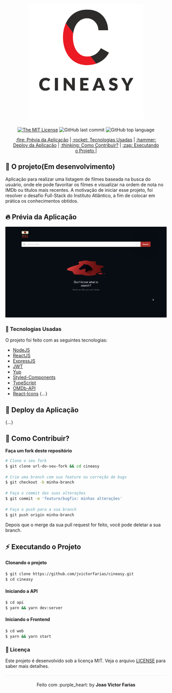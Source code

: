 <div align="center" style="margin-bottom: 20px;">
<img alt="cineasy" src="./.github/logo.svg" width="360" heigth="260"/>
</div>

<div align="center" style="margin: 20px;">

[![The MIT License](https://img.shields.io/badge/license-MIT-green.svg?style=flat-square)](http://github.com/jvictorfarias/cineasy/LICENSE.md)
![GitHub last commit](https://img.shields.io/github/last-commit/jvictorfarias/cineasy?color=green&style=flat-square)
![GitHub top language](https://img.shields.io/github/languages/top/jvictorfarias/cineasy?style=flat-square)

<p align="center" >
  <a href="#fire-prévia-da-aplicação"> :fire: Prévia da Aplicação</a> |
  <a href="#rocket-tecnologias-usadas"> :rocket: Tecnologias Usadas</a> |
  <a href="#hammer-deploy-da-aplicação"> :hammer: Deploy da Aplicação</a> |
  <a href="#thinking-como-contribuir?"> :thinking: Como Contribuir?</a> |
  <a href="#zap-executando-o-projeto"> :zap: Executando o Projeto </a> |
</p>

</div>

## :movie_camera: O projeto(Em desenvolvimento)

Aplicação para realizar uma listagem de filmes baseada na busca do usuário, onde
ele pode favoritar os filmes e visualizar na ordem de nota no IMDb ou títulos mais recentes.
A motivação de iniciar esse projeto, foi resolver o desafio Full-Stack do Instituto Atlântico,
a fim de colocar em prática os conhecimentos obtidos.

## :fire: Prévia da Aplicação

<div align="center"> 
<img src="./.github/preview.gif" alt="preview"/>
</div>

### :rocket: Tecnologias Usadas

O projeto foi feito com as seguintes tecnologias:

- [NodeJS](https://nodejs.org/en/)
- [ReactJS](https://pt-br.reactjs.org/)
- [ExpressJS](https://expressjs.com/pt-br/)
- [JWT](https://jwt.io/)
- [Yup](https://github.com/jquense/yup)
- [Styled-Components](https://styled-components.com/)
- [TypeScript](https://www.typescriptlang.org/)
- [OMDb-API](http://www.omdbapi.com/)
- [React-Icons](https://react-icons.github.io/react-icons/)
{...}

## :hammer: Deploy da Aplicação
{...}


## :thinking: Como Contribuir?
**Faça um fork deste repositório**

```bash
# Clone o seu fork
$ git clone url-do-seu-fork && cd cineasy

# Crie uma branch com sua feature ou correção de bugs
$ git checkout -b minha-branch

# Faça o commit das suas alterações
$ git commit -m 'feature/bugfix: minhas alterações'

# Faça o push para a sua branch
$ git push origin minha-branch
```

Depois que o merge da sua pull request for feito, você pode deletar a sua branch.

## :zap: Executando o Projeto
#### Clonando o projeto
```sh
$ git clone https://github.com/jvictorfarias/cineasy.git
$ cd cineasy
```
#### Iniciando a API
```sh
$ cd api
$ yarn && yarn dev:server
```

#### Iniciando o Frontend
```sh
$ cd web
$ yarn && yarn start
```

### :memo: Licença

Este projeto é desenvolvido sob a licença MIT. Veja o arquivo [LICENSE](LICENSE.md) para saber mais detalhes.

<p align="center" style="margin-top: 20px; border-top: 1px solid #eee; padding-top: 20px;">Feito com :purple_heart: by <strong> Joao Victor Farias</strong> </p>